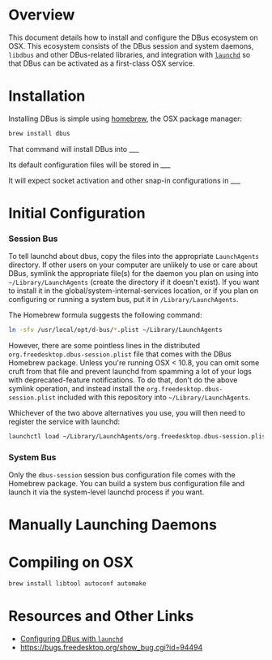 # Overview

This document details how to install and configure the DBus ecosystem on OSX. This ecosystem consists of the DBus session and system daemons, `libdbus` and other DBus-related libraries, and integration with [`launchd`](http://launchd.info/) so that DBus can be activated as a first-class OSX service.

# Installation

Installing DBus is simple using [homebrew](brew.sh), the OSX package manager:

```bash
brew install dbus
```

That command will install DBus into ___

Its default configuration files will be stored in ___

It will expect socket activation and other snap-in configurations in ___

# Initial Configuration

### Session Bus
To tell launchd about dbus, copy the files into the appropriate `LaunchAgents` directory. If other users on your computer are unlikely to use or care about DBus, symlink the appropriate file(s) for the daemon you plan on using into `~/Library/LaunchAgents` (create the directory if it doesn't exist). If you want to install it in the global/system-internal-services location, or if you plan on configuring or running a system bus, put it in `/Library/LaunchAgents`. 

The Homebrew formula suggests the following command:

```bash
ln -sfv /usr/local/opt/d-bus/*.plist ~/Library/LaunchAgents
```

However, there are some pointless lines in the distributed `org.freedesktop.dbus-session.plist` file that comes with the DBus Homebrew package. Unless you're running OSX < 10.8, you can omit some cruft from that file and prevent launchd from spamming a lot of your logs with deprecated-feature notifications. To do that, don't do the above symlink operation, and instead install the `org.freedesktop.dbus-session.plist`  included with this repository into `~/Library/LaunchAgents`.

Whichever of the two above alternatives you use, you will then need to register the service with launchd:

```bash
launchctl load ~/Library/LaunchAgents/org.freedesktop.dbus-session.plist
```

### System Bus

Only the `dbus-session` session bus configuration file comes with the Homebrew package. You can build a system bus configuration file and launch it via the system-level launchd process if you want. 

# Manually Launching Daemons

# Compiling on OSX

```bash
brew install libtool autoconf automake
```

# Resources and Other Links

- [Configuring DBus with `launchd`](http://blog.roderickmann.org/2015/03/using-dbus-on-os-x-yosemite/)
- https://bugs.freedesktop.org/show_bug.cgi?id=94494

